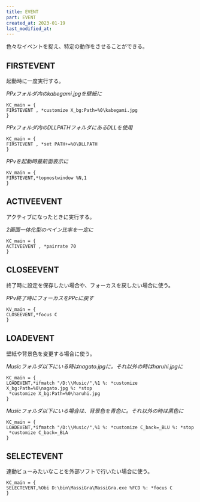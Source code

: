 ```yaml
---
title: EVENT
part: EVENT
created_at: 2023-01-19
last_modified_at: 
---
```

色々なイベントを捉え、特定の動作をさせることができる。


## FIRSTEVENT

起動時に一度実行する。

_PPxフォルダ内のkabegami.jpgを壁紙に_

```text
KC_main = {
FIRSTEVENT , *customize X_bg:Path=%0\kabegami.jpg
}
```

_PPxフォルダ内のDLLPATHフォルダにあるDLLを使用_

```text
KC_main = {
FIRSTEVENT , *set PATH+=%0\DLLPATH
}
```

_PPvを起動時最前面表示に_

```text
KV_main = {
FIRSTEVENT,*topmostwindow %N,1
}
```

## ACTIVEEVENT

アクティブになったときに実行する。

_2画面一体化型のペイン比率を一定に_

```text
KC_main = {
ACTIVEEVENT , *pairrate 70
}
```

## CLOSEEVENT

終了時に設定を保存したい場合や、フォーカスを戻したい場合に使う。

_PPv終了時にフォーカスをPPcに戻す_

```text
KV_main = {
CLOSEEVENT,*focus C
}
```

## LOADEVENT

壁紙や背景色を変更する場合に使う。

_Musicフォルダ以下にいる時はnagato.jpgに。それ以外の時はharuhi.jpgに_

```text
KC_main = {
LOADEVENT,*ifmatch "/D:\\Music/",%1 %: *customize X_bg:Path=%0\nagato.jpg %: *stop
 *customize X_bg:Path=%0\haruhi.jpg
}
```

_Musicフォルダ以下にいる場合は、背景色を青色に。それ以外の時は黒色に_

```text
KC_main = {
LOADEVENT,*ifmatch "/D:\\Music/",%1 %: *customize C_back=_BLU %: *stop
 *customize C_back=_BLA
}
```


## SELECTEVENT

連動ビューみたいなことを外部ソフトで行いたい場合に使う。

```text
KC_main = {
SELECTEVENT,%Obi D:\bin\MassiGra\MassiGra.exe %FCD %: *focus C
}
```
